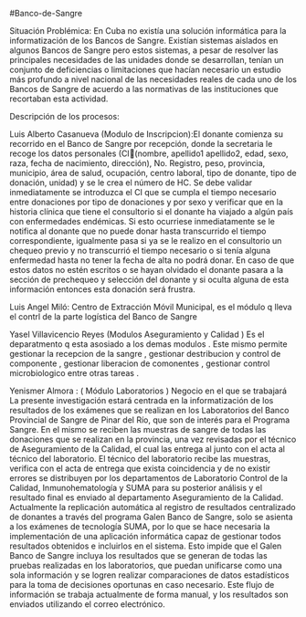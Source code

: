 #Banco-de-Sangre

Situación Problémica:
En Cuba no existía una solución informática para la informatización de los Bancos de Sangre. Existían sistemas aislados en algunos Bancos de Sangre pero estos sistemas, a pesar de resolver las principales necesidades de las unidades donde se desarrollan, tenían un conjunto de deficiencias o limitaciones que hacían necesario un estudio más profundo a nivel nacional de las necesidades reales de cada uno de los Bancos de Sangre de acuerdo a las normativas de las instituciones que recortaban esta actividad.

Descripción de los procesos:

Luis Alberto Casanueva (Modulo de Inscripcion):El donante comienza su recorrido en el Banco de Sangre por recepción, donde la secretaria le recoge los datos personales (CI(nombre, apellido1 apellido2, edad, sexo, raza, fecha de nacimiento, dirección), No. Registro, peso, provincia, municipio, área de salud, ocupación, centro laboral, tipo de donante, tipo de donación, unidad) y se le crea el número de HC. Se debe validar inmediatamente se introduzca el CI que se cumpla el tiempo necesario entre donaciones por tipo de donaciones y por sexo y verificar que en la historia clínica que tiene el consultorio si el donante ha viajado a algún país con enfermedades endémicas. Si esto ocurriese inmediatamente se le notifica al donante que no puede donar hasta transcurrido el tiempo correspondiente, igualmente pasa si ya se le realizo en el consultorio un chequeo previo y no transcurrió el tiempo necesario o si tenía alguna enfermedad hasta no tener la fecha de alta no podrá donar. En caso de que estos datos no estén escritos o se hayan olvidado el donante pasara a la sección de prechequeo y selección del donante y si oculta alguna de esta información entonces esta donación será frustra.

Luis Angel Miló: Centro de Extracción Móvil Municipal, es el módulo q lleva el contrl de la parte logística del Banco de Sangre

Yasel Villavicencio Reyes (Modulos Aseguramiento y Calidad ) Es el deparatmento q esta asosiado a los demas modulos . Este mismo permite gestionar la recepcion de la sangre , gestionar destribucion y control de componente , gestionar liberacion de comonentes , gestionar control microbiologico entre otras tareas .

Yenismer Almora : ( Módulo Laboratorios ) Negocio en el que se trabajará
La presente investigación estará centrada en la informatización de los resultados de los exámenes que se realizan en los Laboratorios del Banco Provincial de Sangre de Pinar del Río, que son de interés para el Programa Sangre. En el mismo se reciben las muestras de sangre de todas las donaciones que se realizan en la provincia, una vez revisadas por el técnico de Aseguramiento de la Calidad, el cual las entrega al junto con el acta al técnico del laboratorio.
El técnico del laboratorio recibe las muestras, verifica con el acta de entrega que exista coincidencia y de no existir errores se distribuyen por los departamentos de Laboratorio Control de la Calidad, Inmunohematología y SUMA para su posterior análisis y el resultado final es enviado al departamento Aseguramiento de la Calidad.
Actualmente la replicación automática al registro de resultados centralizado de donantes a través del programa Galen Banco de Sangre, solo se asienta a los exámenes de tecnología SUMA, por lo que se hace necesaria la implementación de una aplicación informática capaz de gestionar todos resultados obtenidos e incluirlos en el sistema.
Esto impide que el Galen Banco de Sangre incluya los resultados que se generan de todas las pruebas realizadas en los laboratorios, que puedan unificarse como una sola información y se logren realizar comparaciones de datos estadísticos para la toma de decisiones oportunas en caso necesario. Este flujo de información se trabaja actualmente de forma manual, y los resultados son enviados utilizando el correo electrónico.
